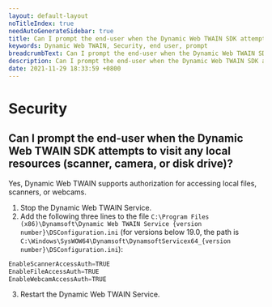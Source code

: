 ```yaml
---
layout: default-layout
noTitleIndex: true
needAutoGenerateSidebar: true
title: Can I prompt the end-user when the Dynamic Web TWAIN SDK attempts to visit any local resources (scanner, camera, or disk drive)?
keywords: Dynamic Web TWAIN, Security, end user, prompt
breadcrumbText: Can I prompt the end-user when the Dynamic Web TWAIN SDK attempts to visit any local resources (scanner, camera, or disk drive)?
description: Can I prompt the end-user when the Dynamic Web TWAIN SDK attempts to visit any local resources (scanner, camera, or disk drive)?
date: 2021-11-29 18:33:59 +0800
---
```


# Security

## Can I prompt the end-user when the Dynamic Web TWAIN SDK attempts to visit any local resources (scanner, camera, or disk drive)?

Yes, Dynamic Web TWAIN supports authorization for accessing local files, scanners, or webcams.

1. Stop the Dynamic Web TWAIN Service.
2. Add the following three lines to the file `C:\Program Files (x86)\Dynamsoft\Dynamic Web TWAIN Service {version number}\DSConfiguration.ini` (for versions below 19.0, the path is `C:\Windows\SysWOW64\Dynamsoft\DynamsoftServicex64_{version number}\DSConfiguration.ini`):
```javascript
EnableScannerAccessAuth=TRUE
EnableFileAccessAuth=TRUE
EnableWebcamAccessAuth=TRUE
```
3. Restart the Dynamic Web TWAIN Service.